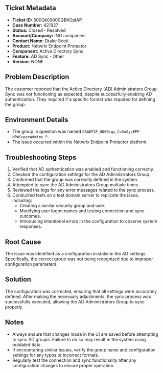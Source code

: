 ## Ticket Metadata
- **Ticket ID:** 500Qk00000GBKOpIAP
- **Case Number:** 421927
- **Status:** Closed - Resolved
- **Account/Company:** ING companies
- **Contact Name:** Drake Scott
- **Product:** Netwrix Endpoint Protector
- **Component:** Active Directory Sync
- **Feature:** AD Sync - Other
- **Version:** NONE

## Problem Description
The customer reported that the Active Directory (AD) Administrators Group Sync was not functioning as expected, despite successfully enabling AD authentication. They inquired if a specific format was required for defining the group.

## Environment Details
- The group in question was named `GSADF1P_0000iqa_CoSoSysEPP-NPASuperAdmins_P`.
- The issue occurred within the Netwrix Endpoint Protector platform.

## Troubleshooting Steps
1. Verified that AD authentication was enabled and functioning correctly.
2. Checked the configuration settings for the AD Administrators Group.
3. Confirmed that the group was correctly defined in the system.
4. Attempted to sync the AD Administrators Group multiple times.
5. Reviewed the logs for any error messages related to the sync process.
6. Conducted tests on a test domain server to replicate the issue, including:
   - Creating a similar security group and user.
   - Modifying user logon names and testing connection and sync outcomes.
   - Introducing intentional errors in the configuration to observe system responses.

## Root Cause
The issue was identified as a configuration mistake in the AD settings. Specifically, the correct group was not being recognized due to improper configuration parameters.

## Solution
The configuration was corrected, ensuring that all settings were accurately defined. After making the necessary adjustments, the sync process was successfully executed, allowing the AD Administrators Group to sync properly.

## Notes
- Always ensure that changes made in the UI are saved before attempting to sync AD groups. Failure to do so may result in the system using outdated data.
- If encountering similar issues, verify the group name and configuration settings for any typos or incorrect formats.
- Regularly test the connection and sync functionality after any configuration changes to ensure proper operation.